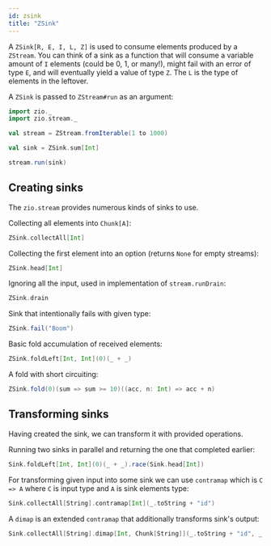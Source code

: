 ```yaml
---
id: zsink
title: "ZSink"
---
```


A `ZSink[R, E, I, L, Z]` is used to consume elements produced by a `ZStream`. You can think of a sink as a function that will consume a variable amount of `I` elements (could be 0, 1, or many!), might fail with an error of type `E`, and will eventually yield a value of type `Z`. The `L` is the type of elements in the leftover. 

A `ZSink` is passed to `ZStream#run` as an argument:

```scala mdoc:silent
import zio._
import zio.stream._

val stream = ZStream.fromIterable(1 to 1000)

val sink = ZSink.sum[Int]

stream.run(sink)
```

## Creating sinks

The `zio.stream` provides numerous kinds of sinks to use.

Collecting all elements into `Chunk[A]`:

```scala mdoc:silent
ZSink.collectAll[Int]
```

Collecting the first element into an option (returns `None` for empty streams):

```scala mdoc:silent
ZSink.head[Int]
```

Ignoring all the input, used in implementation of `stream.runDrain`:

```scala mdoc:silent
ZSink.drain
```

Sink that intentionally fails with given type:

```scala mdoc:silent
ZSink.fail("Boom")
```

Basic fold accumulation of received elements:

```scala mdoc:silent
ZSink.foldLeft[Int, Int](0)(_ + _)
```

A fold with short circuiting:

```scala mdoc:silent
ZSink.fold(0)(sum => sum >= 10)((acc, n: Int) => acc + n)
```

## Transforming sinks

Having created the sink, we can transform it with provided operations.

Running two sinks in parallel and returning the one that completed earlier:
```scala mdoc:silent
Sink.foldLeft[Int, Int](0)(_ + _).race(Sink.head[Int])
```

For transforming given input into some sink we can use `contramap` which is `C => A` where `C` is input type and `A` is sink elements type:

```scala mdoc:silent
Sink.collectAll[String].contramap[Int](_.toString + "id")
```

A `dimap` is an extended `contramap` that additionally transforms sink's output:

```scala mdoc:silent
Sink.collectAll[String].dimap[Int, Chunk[String]](_.toString + "id", _.take(10))
```
